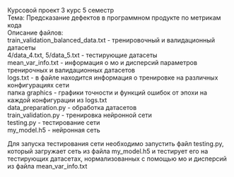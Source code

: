 Курсовой проект 3 курс 5 семестр  
Тема: Предсказание дефектов в программном продукте по метрикам кода  
Описание файлов:  
train_validation_balanced_data.txt - тренировочный и валидационный датасеты  
4/data_4.txt, 5/data_5.txt - тестирующие датасеты  
mean_var_info.txt - информация о мо и дисперсий параметров тренирочных
и валидационных датасетов  
logs.txt - в файле находится информация о тренировке
на различных конфигурациях сети  
папка graphics - графики точности и функций ошибок от эпохи
на каждой конфигурации из logs.txt  
data_preparation.py - обработка датасетов  
train_validation.py - тренировка нейронной сети  
testing.py - тестирование сети  
my_model.h5 - нейронная сеть  
  
Для запуска тестирования сети необходимо запустить файл testing.py,
который загружает сеть из файла my_model.h5 и тестирует его
на тестирующих датасетах, нормализованных с помощью мо и дисперсий
из файла mean_var_info.txt

